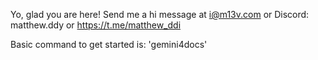 Yo, glad you are here! Send me a hi message at i@m13v.com or Discord: matthew.ddy or https://t.me/matthew_ddi

Basic command to get started is: 'gemini4docs'
